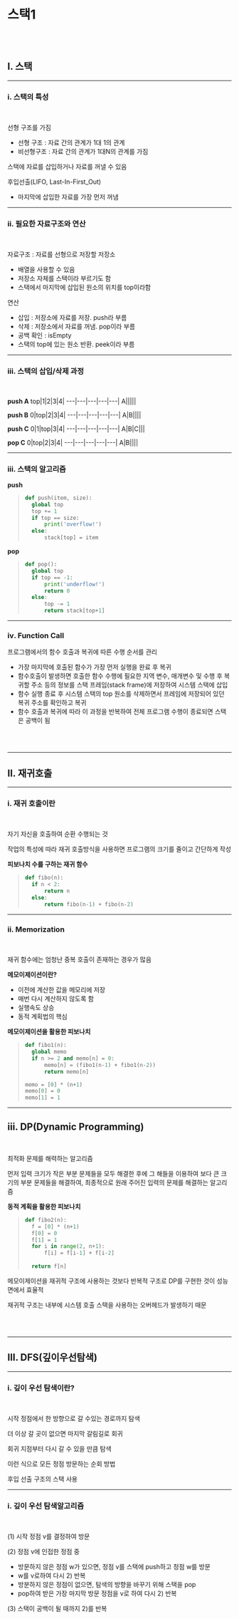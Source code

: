 # <b>스택1</b>
<br><br>

## <b>Ⅰ. 스택</b>

---

### <b>ⅰ. 스택의 특성</b>
<br>

선형 구조를 가짐
- 선형 구조 : 자료 간의 관계가 1대 1의 관계
- 비선형구조 : 자료 간의 관계가 1대N의 관계를 가짐  

스택에 자료를 삽입하거나 자료를 꺼낼 수 있음  

후입선출(LIFO, Last-In-First_Out)
- 마지막에 삽입한 자료를 가장 먼저 꺼냄

---

### <b>ⅱ. 필요한 자료구조와 연산</b>
<br>

자료구조 : 자료를 선형으로 저장할 저장소  
- 배열을 사용할 수 있음
- 저장소 자체를 스택이라 부르기도 함  
- 스택에서 마지막에 삽입된 원소의 위치를 top이라함  

연산
- 삽입 : 저장소에 자료를 저장. push라 부름
- 삭제 : 저장소에서 자료를 꺼냄. pop이라 부름
- 공백 확인 : isEmpty
- 스택의 top에 있는 원소 반환. peek이라 부름

---

### <b>ⅲ. 스택의 삽입/삭제 과정</b>
<br>

<b>push A</b>
top|1|2|3|4|
---|---|---|---|---|
A|||||

<b>push B</b>
0|top|2|3|4|
---|---|---|---|---|
A|B||||

<b>push C</b>
0|1|top|3|4|
---|---|---|---|---|
A|B|C|||

<b>pop C</b>
0|top|2|3|4|
---|---|---|---|---|
A|B||||

---

### <b>ⅲ. 스택의 알고리즘</b>

<b>push</b>
>```python
>def push(item, size):
>   global top
>   top += 1
>   if top == size:
>       print('overflow!')
>   else:
>       stack[top] = item
>```

<b>pop</b>
>```python
>def pop():
>   global top
>   if top == -1:
>       print('underflow!')
>       return 0
>   else:
>       top -= 1
>       return stack[top+1]
>```

---

### <b>ⅳ. Function Call</b>

프로그램에서의 함수 호출과 복귀에 따른 수행 순서를 관리  

- 가장 마지막에 호출된 함수가 가장 먼저 실행을 완료 후 복귀
- 함수호출이 발생하면 호출한 함수 수행에 필요한 지역 변수, 매개변수 및 수행 후 복귀할 주소 등의 정보를 스택 프레임(stack frame)에 저장하여 시스템 스택에 삽입
- 함수 실행 종료 후 시스템 스택의 top 원소를 삭제하면서 프레임에 저장되어 있던 복귀 주소를 확인하고 복귀
- 함수 호출과 복귀에 따라 이 과정을 반복하여 전체 프로그램 수행이 종료되면 스택은 공백이 됨

<br><br>

---

## <b>Ⅱ. 재귀호출</b>

---

### <b>ⅰ. 재귀 호출이란</b>
<br>

자기 자신을 호출하여 순환 수행되는 것  

작업의 특성에 따라 재귀 호출방식을 사용하면 프로그램의 크기를 줄이고 간단하게 작성  

<b>피보나치 수를 구하는 재귀 함수</b>
>```python
>def fibo(n):
>   if n < 2:
>       return n
>   else:
>       return fibo(n-1) + fibo(n-2)
>```

---

### <b>ⅱ. Memorization</b>
<br>

재귀 함수에는 엄청난 중복 호출이 존재하는 경우가 많음

<b>메모이제이션이란?</b>
- 이전에 계산한 값을 메모리에 저장
- 매번 다시 계산하지 않도록 함
- 실행속도 상승
- 동적 계획법의 핵심

<b>메모이제이션을 활용한 피보나치</b>
>```python
>def fibo1(n):
>   global memo
>   if n >= 2 and memo[n] = 0:
>       memo[n] = (fibo1(n-1) + fibo1(n-2))
>       return memo[n]
>
>memo = [0] * (n+1)
>memo[0] = 0
>memo[1] = 1
>```

---

## <b>ⅲ. DP(Dynamic Programming)</b>
<br>

최적화 문제를 해력하는 알고리즘  

먼저 입력 크기가 작은 부분 문제들을 모두 해결한 후에 그 해들을 이용하여 보다 큰 크기의 부분 문제들을 해결하여, 최종적으로 원래 주어진 입력의 문제를 해결하는 알고리즘


<b>동적 계획을 활용한 피보나치</b>
>```python
>def fibo2(n):
>   f = [0] * (n+1)
>   f[0] = 0
>   f[1] = 1
>   for i in range(2, n+1):
>       f[i] = f[i-1] + f[i-2]
>   
>   return f[n]
>```  

메모이제이션을 재귀적 구조에 사용하는 것보다 반복적 구조로 DP를 구현한 것이 성능면에서 효율적  

재귀적 구조는 내부에 시스템 호출 스택을 사용하는 오버헤드가 발생하기 때문

<br><br>

---

## <b>Ⅲ. DFS(깊이우선탐색)</b>

---

### <b>ⅰ. 깊이 우선 탐색이란?</b>
<br>

시작 정점에서 한 방향으로 갈 수있는 경로까지 탐색  

더 이상 갈 곳이 없으면 마지막 갈림길로 회귀  

회귀 지점부터 다시 갈 수 있을 만큼 탐색  

이런 식으로 모든 정점 방문하는 순회 방법  

후입 선출 구조의 스택 사용


---

### <b>ⅰ. 깊이 우선 탐색알고리즘</b>
<br>

(1) 시작 정점 v를 결정하여 방문  

(2) 정점 v에 인접한 정점 중
- 방문하지 않은 정점 w가 있으면, 정점 v를 스택에 push하고 정점 w를 방문
- w를 v로하여 다시 2) 반복
- 방분하지 않은 정점이 없으면, 탐색의 방향을 바꾸기 위해 스택을 pop
- pop하여 받은 가장 마지막 방문 정점을 v로 하여 다시 2) 반복  

(3) 스택이 공백이 될 때까지 2)를 반복
